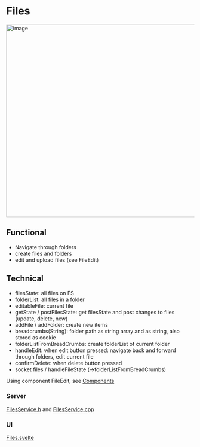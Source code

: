 # Files

<img width="516" alt="image" src="https://github.com/user-attachments/assets/49dda0bb-1905-4e36-9e12-42d73de7490b" />

## Functional

* Navigate through folders
* create files and folders
* edit and upload files (see FileEdit)

## Technical

* filesState: all files on FS
* folderList: all files in a folder
* editableFile: current file
* getState / postFilesState: get filesState and post changes to files (update, delete, new)
* addFile / addFolder: create new items
* breadcrumbs(String): folder path as string array and as string, also stored as cookie
* folderListFromBreadCrumbs: create folderList of current folder
* handleEdit: when edit button pressed: navigate back and forward through folders, edit current file
* confirmDelete: when delete button pressed
* socket files / handleFileState (->folderListFromBreadCrumbs)

Using component FileEdit, see [Components](https://moonmodules.org/MoonLight/components/#fileedit)

### Server

[FilesService.h](https://github.com/MoonModules/MoonLight/blob/main/lib/moonbase/FilesService.h) and [FilesService.cpp](https://github.com/MoonModules/MoonLight/blob/main/lib/moonbase/FilesService.cpp)

### UI

[Files.svelte](https://github.com/MoonModules/MoonLight/blob/main/interface/src/routes/moonbase/files/Files.svelte)
